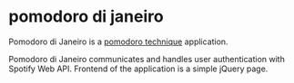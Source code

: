 # pomodoro di janeiro
Pomodoro di Janeiro is a [pomodoro technique](https://en.wikipedia.org/wiki/Pomodoro_Technique) application.

Pomodoro di Janeiro communicates and handles user authentication with Spotify Web API. Frontend of the application is a simple jQuery page.
